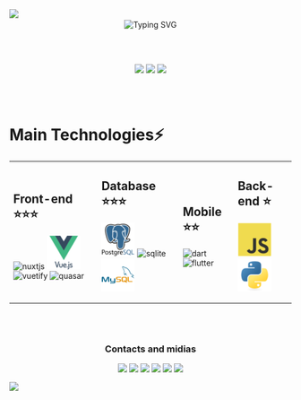 <html>
<img src="https://capsule-render.vercel.app/api?type=waving&color=ffa726&height=140&section=header" />

<div align="center">
<img src="https://readme-typing-svg.demolab.com?font=Fira+Code&pause=1000&center=true&vCenter=true&color=FFA726&random=false&weight=600&width=435&size=30&lines=Hey+there!+My+name+is+Caetano+Leal;I%E2%80%99m+21+years+old;I%E2%80%99m+Brazilian;And+I%E2%80%99m+a+full+stack+developer" alt="Typing SVG" /></a>
</div>

<br> </br>

<div align="center">
<img height="180em" src="https://github-readme-stats.vercel.app/api?username=CaetanoLeal&show_icons=true&theme=great-gatsby"/>
<img height="180em" src="https://github-readme-stats.vercel.app/api/top-langs/?username=CaetanoLeal&layout=compact&theme=great-gatsby"/>
<img src="https://github-readme-activity-graph.vercel.app/graph?username=CaetanoLeal&bg_color=0d1117&height=300&color=ffa726&line=332108&point=ffd95b&area=true&hide_border=true" />
</div>

<br> </br>

<h1>Main Technologies⚡</h1>
<div align="center">
<table>
  <tr>
    <td>
      <h2>Front-end ⭐⭐⭐</h2>
      <p>
        <img src="https://www.vectorlogo.zone/logos/nuxtjs/nuxtjs-icon.svg" alt="nuxtjs" width="60" height="60"/>
        <img src="https://raw.githubusercontent.com/devicons/devicon/master/icons/vuejs/vuejs-original-wordmark.svg" alt="vuejs" width="60" height="60"/>
        <img src="https://bestofjs.org/logos/vuetify.svg" alt="vuetify" width="60" height="60"/>
        <img src="https://cdn.quasar.dev/logo/svg/quasar-logo.svg" alt="quasar" width="60" height="60"/>
      </p>
    </td>
    <td>
      <h2>Database ⭐⭐⭐</h2>
      <p>
        <img src="https://raw.githubusercontent.com/devicons/devicon/master/icons/postgresql/postgresql-original-wordmark.svg" alt="postgresql" width="60" height="60"/>
        <img src="https://www.vectorlogo.zone/logos/sqlite/sqlite-icon.svg" alt="sqlite" width="60" height="60"/>
        <img src="https://raw.githubusercontent.com/devicons/devicon/master/icons/mysql/mysql-original-wordmark.svg" alt="mysql" width="60" height="60"/>
      </p>
    </td>
    <td>
      <h2>Mobile ⭐⭐</h2>
      <p>
        <img src="https://www.vectorlogo.zone/logos/dartlang/dartlang-icon.svg" alt="dart" width="60" height="60"/>
        <img src="https://www.vectorlogo.zone/logos/flutterio/flutterio-icon.svg" alt="flutter" width="60" height="60"/>
      </p>
    </td>
    <td>
      <h2>Back-end ⭐</h2>
      <p>
        <img src="https://raw.githubusercontent.com/devicons/devicon/master/icons/javascript/javascript-original.svg" alt="javascript" width="60" height="60"/>
        <img src="https://raw.githubusercontent.com/devicons/devicon/master/icons/python/python-original.svg" alt="python" width="60" height="60"/>
      </p>
    </td>
  </tr>
</table>
</div>
<br> </br>
<div align="center">
  <h3>Contacts and midias</h3>
  <p>
    <img src="https://img.shields.io/badge/Gmail-D14836?style=for-the-badge&logo=gmail&logoColor=white"/>
    <img src="https://img.shields.io/badge/Telegram-2CA5E0?style=for-the-badge&logo=telegram&logoColor=white"/>
    <img src="https://img.shields.io/badge/WhatsApp-25D366?style=for-the-badge&logo=whatsapp&logoColor=white"/>
    <img src="https://img.shields.io/badge/LinkedIn-0077B5?style=for-the-badge&logo=linkedin&logoColor=white"/>
    <img src="https://img.shields.io/badge/GitHub-100000?style=for-the-badge&logo=github&logoColor=white"/>
    <img src="https://img.shields.io/badge/-Behance-blue?style=for-the-badge&logo=behance&logoColor=white"/>
  </p>
</div>

<img src="https://capsule-render.vercel.app/api?type=waving&color=ffa726&height=140&section=footer" />
